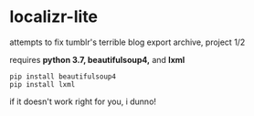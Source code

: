 # localizr-lite
attempts to fix tumblr's terrible blog export archive, project 1/2

requires __python 3.7, beautifulsoup4,__ and __lxml__
```
pip install beautifulsoup4
pip install lxml
```
if it doesn't work right for you, i dunno!